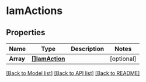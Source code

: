 # IamActions

## Properties
Name | Type | Description | Notes
------------ | ------------- | ------------- | -------------
**Array** | [**[]IamAction**](IAMAction.md) |  | [optional] 

[[Back to Model list]](../README.md#documentation-for-models) [[Back to API list]](../README.md#documentation-for-api-endpoints) [[Back to README]](../README.md)


